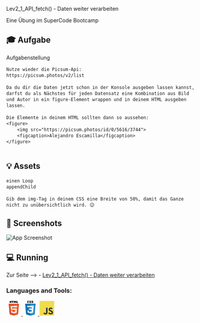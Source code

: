 Lev2_1_API_fetch() - Daten weiter verarbeiten

Eine Übung im SuperCode Bootcamp

## 🎓 Aufgabe

Aufgabenstellung

```
Nutze wieder die Picsum-Api:
https://picsum.photos/v2/list

Da du dir die Daten jetzt schon in der Konsole ausgeben lassen kannst, darfst du als Nächstes für jeden Datensatz eine Kombination aus Bild und Autor in ein figure-Element wrappen und in deinem HTML ausgeben lassen.

Die Elemente in deinem HTML sollten dann so aussehen:
<figure>
	<img src="https://picsum.photos/id/0/5616/3744">
	<figcaption>Alejandro Escamilla</figcaption>
</figure>


```

## 💡 Assets

```erwende dafür:
einen Loop
appendChild

Gib dem img-Tag in deinem CSS eine Breite von 50%, damit das Ganze nicht zu unübersichtlich wird. 😉

```

## 📸 Screenshots

![App Screenshot](assets/img/screen.gif)

## 💻 Running

Zur Seite —> - [Lev2_1_API_fetch() - Daten weiter verarbeiten](https://mukkez.github.io/Bootcamp/tasks/Day_39/Lev3_6_Project_css-vertiefung_the-design-shop/)

<p align="left">
</p>

<h3 align="left">Languages and Tools:</h3>
<p align="left"> <a href="https://www.w3schools.com/html/" target="_blank" rel="noreferrer"> <img src="https://raw.githubusercontent.com/devicons/devicon/master/icons/html5/html5-original-wordmark.svg" alt="html5" width="40" height="40"/> </a>
<a href="https://www.w3schools.com/css/" target="_blank" rel="noreferrer"> <img src="https://raw.githubusercontent.com/devicons/devicon/master/icons/css3/css3-original-wordmark.svg" alt="css3" width="40" height="40"/> </a> 
<a href="https://www.w3schools.com/css/" target="_blank" rel="noreferrer"> <img src="https://raw.githubusercontent.com/devicons/devicon/master/icons/javascript/javascript-original.svg" alt="css3" width="40" height="40"/> </a> </p>
